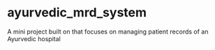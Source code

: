 # ayurvedic_mrd_system
A mini project built on that focuses on managing patient records of an Ayurvedic hospital
